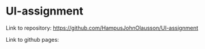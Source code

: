 # UI-assignment


Link to repository:
https://github.com/HampusJohnOlausson/UI-assignment

Link to github pages:
